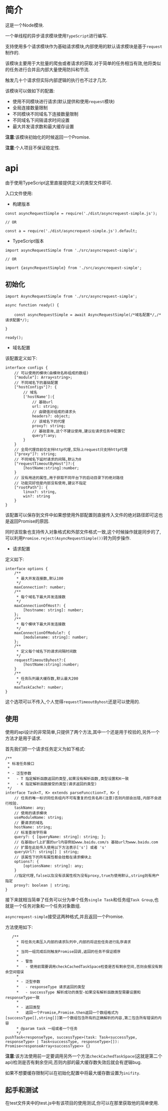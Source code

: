# 简介

这是一个Node模块.

一个单线程的异步请求模块使用`TypeScript`进行编写.

支持使用多个请求模块作为基础请求模块,内部使用的默认请求模块是基于`request`制作的.

该模块主要用于大批量的爬虫或者请求的获取.对于简单的任务相当有效,他将类似的任务进行合并且内部大量使用防抖和节流.

触发几十个请求但实际内部逻辑的执行也不过才几次.

该模块可以做如下的配置:
- 使用不同模块进行请求(默认提供和使用`request`模块)
- 全局连接数量限制
- 不同模块不同域名下连接数量限制
- 不同域名下间隔请求时间设置
- 最大并发请求数和最大缓存设置

**注意**:该模块初始化的时候返回一个Promise.

**注意**:个人项目不保证稳定性.

# api

由于使用TypeScript这里直接提供定义的类型文件即可.

入口文件使用:
- 构建版本
```
const asyncRequestSimple = require('./dist/asyncrequest-simple.js');

// OR

const a = require('./dist/asyncrequest-simple.js').default;
```
- TypeScript版本
```
import asyncRequestSimple from './src/asyncrequest-simple';

// OR

import {asyncRequestSimple} from './src/asyncrequest-simple';
```

## 初始化
```
import AsyncRequestSimple from './src/asyncrequest-simple';

async function ready() {

    const asyncRequestSimple = await AsyncRequestSimple(/*域名配置*/,/*请求配置*/);

}

ready();
```

- 域名配置

该配置定义如下:
```
interface configs {
    // 可以使用的模块(由模块名称组成的数组)
    ["module"]: Array<string>;
    // 不同域名下的基础配置
    ["hostConfigs"]?: {
        // 域名
        ['hostName']:{
            // 基础url
            url: string;
            // 由键值对组成的请求头
            headers?: object;
            // 该域名下的代理
            proxy?: string;
            // 基础查询,这个不建议使用,建议在请求任务中配置它
            query?:any;
        }
    }
    // 全局代理目前仅支持http代理,实际上request只支持http代理
    ["proxy"]?: string;
    // 不同域名下延时请求的间隔,默认为0
    ["requestTimeoutByHost"]?:{
        [hostName:string]:number;
    }
    // 没有用途的属性,用于获取不同平台下的启动目录下的绝对路径
    // 功能完好但是内部没有使用,建议不指定
    ["rootPath"]: {
        linux?: string,
        win?: string
    }
}
```
该配置可以保存到文件中如果想使用外部配置则直接传入文件的绝对路径即可这也是返回Promise的原因.

同时该现象也支持传入对象格式和外部文件格式一致,这个时候操作就是同步的了,可以利用`Promise.reject(AsyncRequestSimple())`转为同步操作.

- 请求配置

定义如下:
```
interface options {
    /**
     * 最大并发连接数,默认100
     */
    maxConnection?: number;
    /**
     * 每个域名下最大并发连接数
     */
    maxConnectionOfHost?: {
        [hostname: string]: number;
    };
    /**
     * 每个模块下最大并发连接数
     */
    maxConnectionOfModule?: {
        [modulename: string]: number;
    };
    /**
     * 定义每个域名下的请求间隔时间数
     */
    requestTimeoutByhost?:{
        [hostName:string]:number;
    }
    /**
     * 任务队列最大缓存数,默认最大200
     */
    maxTaskCache?: number;
}
```
这个选项可以不传入,个人觉得`requestTimeoutByhost`还是可以使用的.

## 使用

使用的api设计的非常简单,只提供了两个方法,其中一个还是用于校验的,另外一个方法才是用于请求.

首先我们把一个请求任务定义为如下格式:
```
/**
 * 标准任务接口
 * 
 * - 泛型参数
 *   - T 指定解析函数返回的类型,如果没有解析函数,类型设置和K一致
 *   - K 指定解析函数接受的类型(请求返回的类型)
 */
interface Task<T, K> extends parseFuncction<T, K> {
    // 任务的唯一标识同任务组内不可有重复的任务名称(注意)否则内部会出错,内部不会进行校验.
    taskName: any;
    // 使用的请求模块
    useModuleName: string;
    // 要请求的域名
    hostName: string;
    // 标准查询字符串
    query?: { [queryName: string]: string; };
    // 在基础url上扩展的url内容例如www.baidu.com/s 基础url为www.baidu.com
    // 扩展在此处传入使用以下方法表示['s'] 或者 's'
    queryUrl?: string[] | string;
    // 该属性下的所有属性都会挂载在请求模块上
    options?: {
        [optionsName: string]: any;
    }
    //指定代理,false以及没有该属性视为没有proxy,true为使用默认,string则有用户指定
    proxy?: boolean | string;
}
```

接下来就相当简单了任务可以分为单个任务`single Task`和任务组`Task Group`,也就是一个任务对象和一个任务对象数组.

`asyncrequest-simple`接受这两种格式,并且返回一个Promise.

方法使用如下:
```
   /**
     * 将任务元素压入内部的请求队列中,内部的将这些任务进行乱序请求
     * 
     * 当同一组完成后则触发Promise回调,返回的任务不保证顺序
     * 
     * - 警告
     *   - 使用前需要调用checkCachedTaskSpace检查是否有剩余空间,否则会报没有剩余空间错误
     * 
     * - 泛型参数
     *   - responseType 请求返回的类型
     *   - successType 解析成功的类型-如果没有解析函数类型需要设置和responseType一致
     * 
     * - 返回类型
     *   返回一个Promise,Promise.then返回一个数组格式为[successType[],string[]]第一个数组包含所有的正确解析的内容,第二包含所有错误的内容
     * @param task 一组或者一个任务
     */
pushTask<responseType, successType>(task: Task<successType, responseType> | Task<successType, responseType>[]): Promise<responseArray<successType>> {}
```

**注意**:该方法使用前一定要调用另外一个方法`checkCachedTaskSpace`(这就是第二个api)检测是否有剩余空间,否则内部的最大缓存数失效后就会有逻辑bug.

如果不想要缓存限制可以在初始化配置中将最大缓存数设置为`inifity`.

## 起手和测试

在test文件夹中的test.js中有该项目的使用测试,你可以在那里获取他的简单使用.







